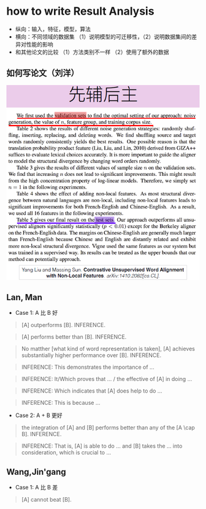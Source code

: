 # how to write Result Analysis

- 纵向：输入，特征，模型，算法
- 横向：不同领域的数据集 （1）说明模型的可迁移性，（2）说明数据集间的差异对性能的影响 
- 和其他论文的比较 （1）方法类别不一样 （2）使用了额外的数据

## 如何写论文（刘洋）

![result](./figs/result.jpg)


## Lan, Man

- Case 1: A 比 B 好

> [A] outperforms [B]. INFERENCE.

> [A] performs better than [B]. INFERENCE.

> No matther [what kind of word representation is taken], [A] achieves substantially higher performance over [B]. INFERENCE.

> INFERENCE: This demonstrates the importance of ... 

> INFERENCE: It/Which proves that ... / the effective of [A] in doing ...

> INFERENCE: Which indicates that [A] does help to do ...

> INFERENCE: This is because ...

- Case 2: A + B 更好

> the integration of [A] and [B] performs better than any of the [A \cap B]. INFERENCE.

> INFERENCE: That is, [A] is able to do ... and [B] takes the ... into consideration, which is crucial to ... 

## Wang,Jin'gang

- Case 1: A 比 B 差

> [A] cannot beat [B]. 

> 
